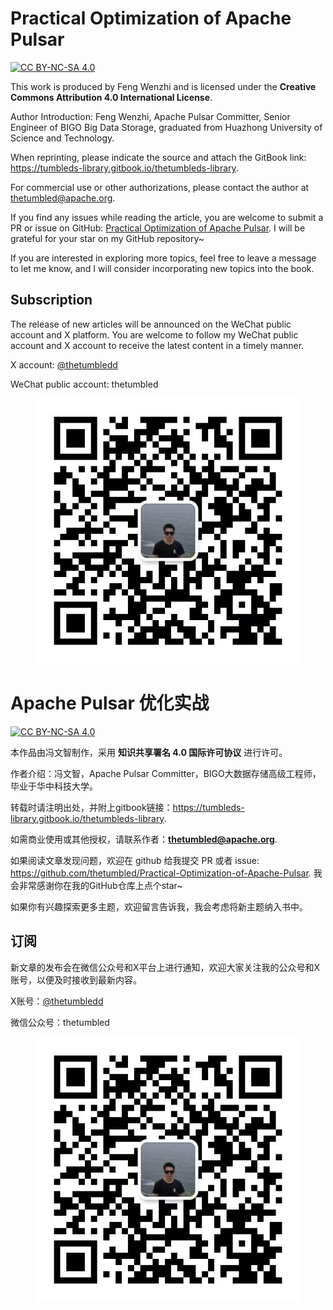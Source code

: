 
# Practical Optimization of Apache Pulsar
[![CC BY-NC-SA 4.0](https://i.creativecommons.org/l/by-nc-sa/4.0/88x31.png)](http://creativecommons.org/licenses/by-nc-sa/4.0/)

This work is produced by Feng Wenzhi and is licensed under the **Creative Commons Attribution 4.0 International License**.

Author Introduction: Feng Wenzhi, Apache Pulsar Committer, Senior Engineer of BIGO Big Data Storage, graduated from Huazhong University of Science and Technology.

When reprinting, please indicate the source and attach the GitBook link: https://tumbleds-library.gitbook.io/thetumbleds-library.

For commercial use or other authorizations, please contact the author at thetumbled@apache.org.

If you find any issues while reading the article, you are welcome to submit a PR or issue on GitHub: [Practical Optimization of Apache Pulsar](https://github.com/thetumbled/Practical-Optimization-of-Apache-Pulsar). I will be grateful for your star on my GitHub repository\~

If you are interested in exploring more topics, feel free to leave a message to let me know, and I will consider incorporating new topics into the book.


## Subscription
The release of new articles will be announced on the WeChat public account and X platform. You are welcome to follow my WeChat public account and X account to receive the latest content in a timely manner.

X account: [@thetumbledd](https://x.com/thetumbledd)

WeChat public account: thetumbled
<figure><img src="./asset/wechat.png" alt=""><figcaption></figcaption></figure>



# Apache Pulsar 优化实战
[![CC BY-NC-SA 4.0](https://i.creativecommons.org/l/by-nc-sa/4.0/88x31.png)](http://creativecommons.org/licenses/by-nc-sa/4.0/)

本作品由冯文智制作，采用 **知识共享署名 4.0 国际许可协议** 进行许可。

作者介绍：冯文智，Apache Pulsar Committer，BIGO大数据存储高级工程师，毕业于华中科技大学。

转载时请注明出处，并附上gitbook链接：https://tumbleds-library.gitbook.io/thetumbleds-library.

如需商业使用或其他授权，请联系作者：**thetumbled@apache.org**.

如果阅读文章发现问题，欢迎在 github 给我提交 PR 或者 issue: https://github.com/thetumbled/Practical-Optimization-of-Apache-Pulsar. 我会非常感谢你在我的GitHub仓库上点个star\~

如果你有兴趣探索更多主题，欢迎留言告诉我，我会考虑将新主题纳入书中。

## 订阅
新文章的发布会在微信公众号和X平台上进行通知，欢迎大家关注我的公众号和X账号，以便及时接收到最新内容。

X账号：[@thetumbledd](https://x.com/thetumbledd)

微信公众号：thetumbled
<figure><img src="./asset/wechat.png" alt=""><figcaption></figcaption></figure>

